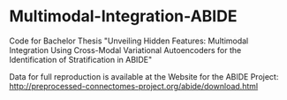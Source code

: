 # Multimodal-Integration-ABIDE
Code for Bachelor Thesis "Unveiling Hidden Features: Multimodal Integration Using Cross-Modal Variational Autoencoders for the Identification of Stratification in ABIDE"

Data for full reproduction is available at the Website for the ABIDE Project: http://preprocessed-connectomes-project.org/abide/download.html
